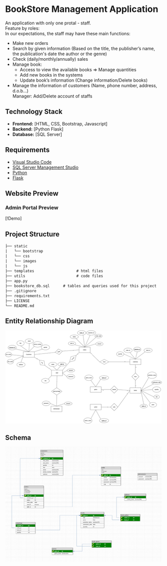 # BookStore Management Application

An application with only one protal - staff.  
Feature by roles:  
In our expectations, the staff may have these main functions: 
  - Make new orders
  - Search by given information​ (Based on the title, the publisher’s name, the publication's date the author or the genre) 
  - Check (daily/monthly/annually) sales​ 
  - Manage book:​ 
    - Access to view the available books => Manage quantities​ 
    - Add new books in the systems​ 
    - Update book’s information (Change information/Delete books)​ 
  - Manage the information of customers (Name, phone number, address, d.o.b…) <br>
Manager: Add/Delete account of staffs​ 



## Technology Stack
* **Frontend:** [HTML, CSS, Bootstrap, Javascript]
* **Backend:** [Python Flask]
* **Database:** [SQL Server]

## Requirements
* [Visual Studio Code](https://code.visualstudio.com/)
* [SQL Server Management Studio](https://learn.microsoft.com/en-us/sql/ssms/download-sql-server-management-studio-ssms?view=sql-server-ver16)
* [Python](https://www.python.org/)
* [Flask](https://pypi.org/project/Flask/)

## Website Preview
### Admin Portal Preview
[!Demo]

## Project Structure
    ├── static          
    |   └── bootstrap
    |   └── css
    |   └── images
    |   └── js
    ├── templates                   # html files 
    ├── utils                       # code files
    ├── app.py              
    ├── bookstore_db.sql      # tables and queries used for this project
    ├── .gitignore
    ├── requirements.txt
    ├── LICENSE
    └── README.md
## Entity Relationship Diagram
![Screenshot](./static/images/ERD.png)
## Schema
![Screenshot](./static/images/Schema.png)
